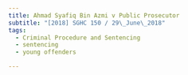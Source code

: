 ```yaml
---
title: Ahmad Syafiq Bin Azmi v Public Prosecutor 
subtitle: "[2018] SGHC 150 / 29\_June\_2018"
tags:
  - Criminal Procedure and Sentencing
  - sentencing
  - young offenders

---
```


